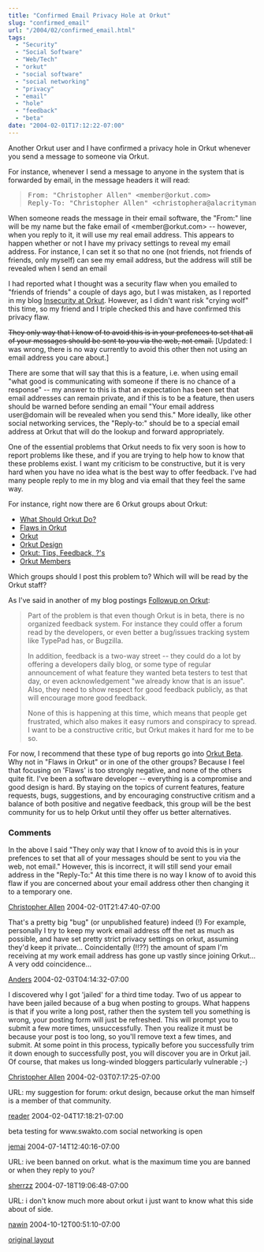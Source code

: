 ```yaml
---
title: "Confirmed Email Privacy Hole at Orkut"
slug: "confirmed_email"
url: "/2004/02/confirmed_email.html"
tags:
  - "Security"
  - "Social Software"
  - "Web/Tech"
  - "orkut"
  - "social software"
  - "social networking"
  - "privacy"
  - "email"
  - "hole"
  - "feedback"
  - "beta"
date: "2004-02-01T17:12:22-07:00"
---
```

<p>Another Orkut user and I have confirmed a privacy hole in Orkut whenever you send a message to someone via Orkut.</p>
<p>For instance, whenever I send a message to anyone in the system that is forwarded by email, in the message headers it will read:</p>
<blockquote><pre>
From: "Christopher Allen" &lt;member@orkut.com&gt;
Reply-To: "Christopher Allen" &lt;christophera@alacritymanagement.com>;</pre></blockquote>
<p>When someone reads the message in their email software, the "From:" line will be my name but the fake email of &lt;member@orkut.com&gt; -- however, when you reply to it, it will use my real email address. This appears to happen whether or not I have my privacy settings to reveal my email address. For instance, I can set it so that no one (not friends, not friends of friends, only myself) can see my email address, but the address will still be revealed when I send an email</p>
<p>I had reported what I thought was a security flaw when you emailed to "friends of friends" a couple of days ago, but I was mistaken, as I reported in my blog <a href="/2004/01/insecurity_at_o.html">Insecurity at Orkut</a>.  However, as I didn't want risk "crying wolf" this time, so my friend and I triple checked this and have confirmed this privacy flaw.</p>
<p><s>They only way that I know of to avoid this is in your prefences to set that all of your messages should be sent to you via the web, not email.</s> [Updated: I was wrong, there is no way currently to avoid this other then not using an email address you care about.]</p>
<p>There are some that will say that this is a feature, i.e. when using email "what good is communicating with someone if there is no chance of a response" -- my answer to this is that an expectation has been set that email addresses can remain private, and if this is to be a feature, then users should be warned before sending an email "Your email address user@domain will be revealed when you send this." More ideally, like other social networking services, the "Reply-to:" should be to a special email address at Orkut that will do the lookup and forward appropriately.</p>
<p>One of the essential problems that Orkut needs to fix very soon is how to report problems like these, and if you are trying to help how to know that these problems exist. I want my criticism to be constructive, but it is very hard when you have no idea what is the best way to offer feedback. I've had many people reply to me in my blog and via email that they feel the same way.</p>
<p>For instance, right now there are 6 Orkut groups about Orkut:</p>
<ul><li><a href="http://www.orkut.com/Community.aspx?cmm=617">What Should Orkut Do?</a></li>
<li><a href="http://www.orkut.com/Community.aspx?cmm=2026">Flaws in Orkut</a></li>
<li><a href="http://www.orkut.com/Community.aspx?cmm=3982">Orkut</a></li>
<li><a href="http://www.orkut.com/Community.aspx?cmm=1289">Orkut Design</a></li>
<li><a href="http://www.orkut.com/Community.aspx?cmm=781">Orkut: Tips, Feedback, ?'s</a></li>
<li><a href="http://www.orkut.com/Community.aspx?cmm=4556">Orkut Members</a></li></ul>
<p>Which groups should I post this problem to? Which will will be read by the Orkut staff?</p>
<p>As I've said in another of my blog postings <a href="/2004/02/followup_on_ork.html">Followup on Orkut</a>: <blockquote>Part of the problem is that even though Orkut is in beta, there is no organized feedback system. For instance they could offer a forum read by the developers, or even better a bug/issues tracking system like TypePad has, or Bugzilla.</p>
<p>In addition, feedback is a two-way street -- they could do a lot by offering a developers daily blog, or some type of regular announcement of what feature they wanted beta testers to test that day, or even acknowledgement "we already know that is an issue". Also, they need to show respect for good feedback publicly, as that will encourage more good feedback.</p>
<p>None of this is happening at this time, which means that people get frustrated, which also makes it easy rumors and conspiracy to spread. I want to be a constructive critic, but Orkut makes it hard for me to be so.</blockquote></p>
<p>For now, I recommend that these type of bug reports go into <a href="http://www.orkut.com/Community.aspx?cmm=6048">Orkut Beta</a></li>. Why not in "Flaws in Orkut" or in one of the other groups? Because I feel that focusing on 'Flaws' is too strongly negative, and none of the others quite fit. I've been a software developer -- everything is a compromise and good design is hard. By staying on the topics of current features, feature requests, bugs, suggestions, and by encouraging constructive critism and a balance of both positive and negative feedback, this group will be the best community for us to help Orkut until they offer us better alternatives.<br />
</p>
<footer><h3>Comments</h3>
<div class="u-comment h-cite">
<p class="p-content p-name">In the above I said "They only way that I know of to avoid this is in your prefences to set that all of your messages should be sent to you via the web, not email."
However, this is incorrect, it will still send your email address in the
"Reply-To:"
At this time there is no way I know of to avoid this flaw if you are concerned about your email address other then changing it to a temporary one.
</p>
<a class="u-author h-card" href="http://www.lifewithalacrity.com/">Christopher Allen</a>
<time class="dt-published" datetime="2004-02-01T21:47:40-07:00">2004-02-01T21:47:40-07:00</time>
</div>
<div class="u-comment h-cite">
<p class="p-content p-name">That's a pretty big "bug" (or unpublished feature) indeed (!)
For example, personally I try to keep my work email address off the net as much as possible, and have set pretty strict privacy settings on orkut, assuming they'd keep it private...
Coincidentally (!!??) the amount of spam I'm receiving at my work email address has gone up vastly since joining Orkut... A very odd coincidence...
</p>
<a class="u-author h-card" href="http://www.jacobsen.no/anders/blog/">Anders</a>
<time class="dt-published" datetime="2004-02-03T04:14:32-07:00">2004-02-03T04:14:32-07:00</time>
</div>
<div class="u-comment h-cite">
<p class="p-content p-name">I discovered why I got 'jailed' for a third time today. Two of us appear to have been jailed because of a bug when posting to groups. What happens is that if you write a long post, rather then the system tell you something is wrong, your posting form will just be refreshed. This will prompt you to submit a few more times, unsuccessfully. Then you realize it must be because your post is too long, so you'll remove text a few times, and submit. At some point in this process, typically before you successfully trim it down enough to successfully post, you will discover you are in Orkut jail.
Of course, that makes us long-winded bloggers particularly vulnerable ;-)
</p>
<a class="u-author h-card" href="http://www.lifewithalacrity.com/">Christopher Allen</a>
<time class="dt-published" datetime="2004-02-03T07:17:25-07:00">2004-02-03T07:17:25-07:00</time>
</div>
<div class="u-comment h-cite">
<p class="p-content p-name">URL:
my suggestion for forum:  orkut design, because orkut the man himself is a member of that community.
</p>
<a class="u-author h-card" href="#">reader</a>
<time class="dt-published" datetime="2004-02-04T17:18:21-07:00">2004-02-04T17:18:21-07:00</time>
</div>
<div class="u-comment h-cite">
<p class="p-content p-name">beta testing for www.swakto.com social networking is open
</p>
<a class="u-author h-card" href="http://www.swato.com">jemai</a>
<time class="dt-published" datetime="2004-07-14T12:40:16-07:00">2004-07-14T12:40:16-07:00</time>
</div>
<div class="u-comment h-cite">
<p class="p-content p-name">URL:
ive been banned on orkut. what is the maximum time you are banned or when they reply to you?
</p>
<a class="u-author h-card" href="#">sherrzz</a>
<time class="dt-published" datetime="2004-07-18T19:06:48-07:00">2004-07-18T19:06:48-07:00</time>
</div>
<div class="u-comment h-cite">
<p class="p-content p-name">URL:
i don't know much more about orkut i just want to know what this side about of side.
</p>
<a class="u-author h-card" href="#">nawin</a>
<time class="dt-published" datetime="2004-10-12T00:51:10-07:00">2004-10-12T00:51:10-07:00</time>
</div>
</footer>
<p class="previous"><a href="/previous/2004/02/confirmed_email.html" rel="syndication" class="u-syndication" >original layout</a></p>

